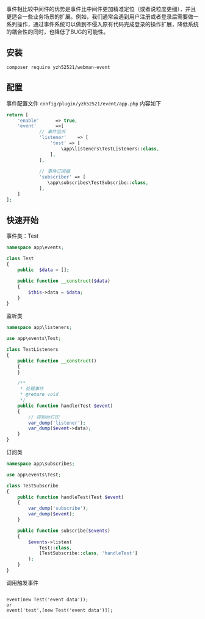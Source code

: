 事件相比较中间件的优势是事件比中间件更加精准定位（或者说粒度更细），并且更适合一些业务场景的扩展。例如，我们通常会遇到用户注册或者登录后需要做一系列操作，通过事件系统可以做到不侵入原有代码完成登录的操作扩展，降低系统的耦合性的同时，也降低了BUG的可能性。

## 安装

```shell script
composer require yzh52521/webman-event
```

## 配置

事件配置文件 `config/plugin/yzh52521/event/app.php` 内容如下

```php
return [
    'enable'      => true,
    'event'       =>[
            // 事件监听
            'listener'    => [
                'test' => [
                    \app\listeners\TestListeners::class,
                ],
            ],
        
            // 事件订阅器
            'subscriber' => [
               \app\subscribes\TestSubscribe::class,
            ],
    ]
];
```

## 快速开始

事件类：Test

```php
namespace app\events;

class Test
{
    public  $data = [];

    public function __construct($data)
    {
        $this->data = $data;
    }
}
```

监听类

```php
namespace app\listeners;

use app\events\Test;

class TestListeners
{
    public function __construct()
    {
    }

    /**
     * 处理事件
     * @return void
     */
    public function handle(Test $event)
    {
        // 控制台打印
        var_dump('listener');
        var_dump($event->data);
    }
}
```

订阅类

```php
namespace app\subscribes;

use app\events\Test;

class TestSubscribe
{
    public function handleTest(Test $event)
    {
        var_dump('subscribe');
        var_dump($event);
    }

    public function subscribe($events)
    {
        $events->listen(
            Test::class,
            [TestSubscribe::class, 'handleTest']
        );
    }
}
```

调用触发事件

```

event(new Test('event data')); 
or
event('test',[new Test('event data')]);
```


